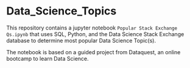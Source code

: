 # Data_Science_Topics

This repository contains a jupyter notebook `Popular Stack Exchange Qs.ipynb` that uses SQL, Python, and the Data Science Stack Exchange database to determine most popular Data Science Topic(s).

The notebook is based on a guided project from Dataquest, an online bootcamp to learn Data Science.
